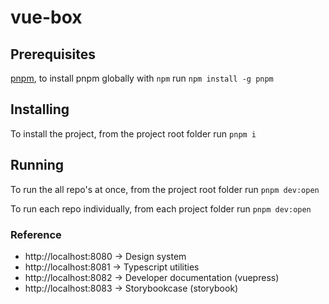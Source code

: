 # vue-box

## Prerequisites

[pnpm](https://pnpm.io/installation), to install pnpm globally with `npm` run `npm install -g pnpm`

## Installing

To install the project, from the project root folder run `pnpm i`

## Running

To run the all repo's at once, from the project root folder run `pnpm dev:open`

To run each repo individually, from each project folder run `pnpm dev:open`

### Reference

- http://localhost:8080 → Design system
- http://localhost:8081 → Typescript utilities
- http://localhost:8082 → Developer documentation (vuepress)
- http://localhost:8083 → Storybookcase (storybook)
